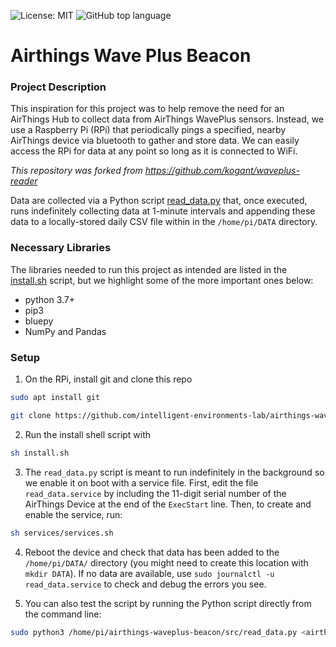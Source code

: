 
![License: MIT](https://img.shields.io/github/license/intelligent-environments-lab/airthings-waveplus-beacon?style=plastic)
![GitHub top language](https://img.shields.io/github/languages/top/intelligent-environments-lab/airthings-waveplus-beacon?style=plastic)

# Airthings Wave Plus Beacon


### Project Description
This inspiration for this project was to help remove the need for an AirThings Hub to collect data from AirThings WavePlus sensors. Instead, we use a Raspberry Pi (RPi) that periodically pings a specified, nearby AirThings device via bluetooth to gather and store data. We can easily access the RPi for data at any point so long as it is connected to WiFi. 

_This repository was forked from https://github.com/kogant/waveplus-reader_

Data are collected via a Python script [read_data.py](https://github.com/intelligent-environments-lab/airthings-waveplus-beacon/blob/master/src/read_data.py) that, once executed, runs indefinitely collecting data at 1-minute intervals and appending these data to a locally-stored daily CSV file within in the ```/home/pi/DATA``` directory. 

### Necessary Libraries
The libraries needed to run this project as intended are listed in the [install.sh](https://github.com/intelligent-environments-lab/airthings-waveplus-beacon/blob/master/install.sh) script, but we highlight some of the more important ones below:
* python 3.7+
* pip3
* bluepy
* NumPy and Pandas

### Setup

1. On the RPi, install git and clone this repo

```bash
sudo apt install git
```

```bash
git clone https://github.com/intelligent-environments-lab/airthings-waveplus-beacon.git
```
2. Run the install shell script with

```bash
sh install.sh
```

3. The ```read_data.py``` script is meant to run indefinitely in the background so we enable it on boot with a service file. First, edit the file ```read_data.service``` by including the 11-digit serial number of the AirThings Device at the end of the ```ExecStart``` line. Then, to create and enable the service, run:

```bash
sh services/services.sh
```

4. Reboot the device and check that data has been added to the ```/home/pi/DATA/``` directory (you might need to create this location with ```mkdir DATA```). If no data are available, use ```sudo journalctl -u read_data.service``` to check and debug the errors you see. 

5. You can also test the script by running the Python script directly from the command line:

```bash
sudo python3 /home/pi/airthings-waveplus-beacon/src/read_data.py <airthings_serial_number>
```
